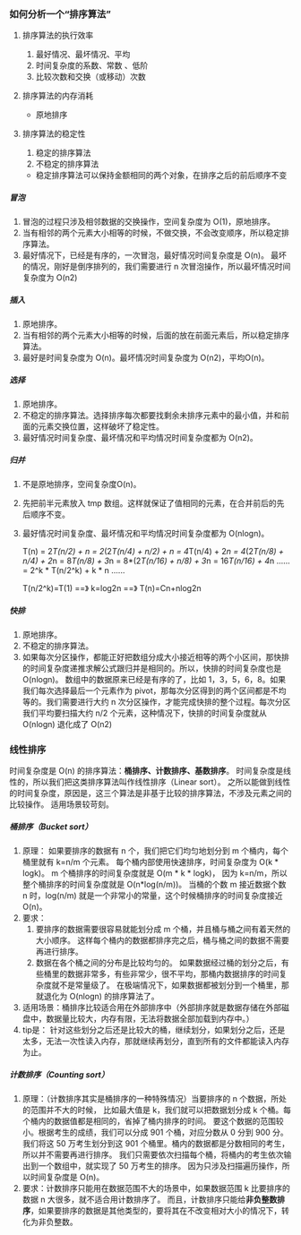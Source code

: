 ### 如何分析一个“排序算法”
1. 排序算法的执行效率
    1. 最好情况、最坏情况、平均
    2. 时间复杂度的系数、常数 、低阶
    3. 比较次数和交换（或移动）次数
2. 排序算法的内存消耗
    - 原地排序

3. 排序算法的稳定性
    1. 稳定的排序算法
    2. 不稳定的排序算法
    - 稳定排序算法可以保持金额相同的两个对象，在排序之后的前后顺序不变

##### 冒泡
1. 冒泡的过程只涉及相邻数据的交换操作，空间复杂度为 O(1)，原地排序。
2. 当有相邻的两个元素大小相等的时候，不做交换，不会改变顺序，所以稳定排序算法。
3. 最好情况下，已经是有序的，一次冒泡，最好情况时间复杂度是 O(n)。
最坏的情况，刚好是倒序排列的，我们需要进行 n 次冒泡操作，所以最坏情况时间复杂度为 O(n2)

##### 插入
1. 原地排序。
2. 当有相邻的两个元素大小相等的时候，后面的放在前面元素后，所以稳定排序算法。
3. 最好是时间复杂度为 O(n)。最坏情况时间复杂度为 O(n2)，平均O(n)。

##### 选择
1. 原地排序。
2. 不稳定的排序算法。选择排序每次都要找剩余未排序元素中的最小值，并和前面的元素交换位置，这样破坏了稳定性。
3. 最好情况时间复杂度、最坏情况和平均情况时间复杂度都为 O(n2)。

##### 归并
1. 不是原地排序，空间复杂度O(n)。
2. 先把前半元素放入 tmp 数组。这样就保证了值相同的元素，在合并前后的先后顺序不变。
3. 最好情况时间复杂度、最坏情况和平均情况时间复杂度都为 O(nlogn)。

    T(n) = 2*T(n/2) + n
         = 2*(2*T(n/4) + n/2) + n = 4*T(n/4) + 2*n
         = 4*(2*T(n/8) + n/4) + 2*n = 8*T(n/8) + 3*n
         = 8*(2*T(n/16) + n/8) + 3*n = 16*T(n/16) + 4*n
         ......
         = 2^k * T(n/2^k) + k * n
         ......

     T(n/2^k)=T(1)  ==》 k=log2n ==》 T(n)=Cn+nlog2n

##### 快排
1. 原地排序。
2. 不稳定的排序算法。
3. 如果每次分区操作，都能正好把数组分成大小接近相等的两个小区间，那快排的时间复杂度递推求解公式跟归并是相同的。所以，快排的时间复杂度也是 O(nlogn)。
数组中的数据原来已经是有序的了，比如 1，3，5，6，8。如果我们每次选择最后一个元素作为 pivot，那每次分区得到的两个区间都是不均等的。我们需要进行大约 n 次分区操作，才能完成快排的整个过程。每次分区我们平均要扫描大约 n/2 个元素，这种情况下，快排的时间复杂度就从 O(nlogn) 退化成了 O(n2)

### 线性排序
时间复杂度是 O(n) 的排序算法：**桶排序、计数排序、基数排序**。
时间复杂度是线性的，所以我们把这类排序算法叫作线性排序（Linear sort）。
之所以能做到线性的时间复杂度，原因是，这三个算法是非基于比较的排序算法，不涉及元素之间的比较操作。
适用场景较苛刻。
##### 桶排序（Bucket sort）
1. 原理：
如果要排序的数据有 n 个，我们把它们均匀地划分到 m 个桶内，每个桶里就有 k=n/m 个元素。
每个桶内部使用快速排序，时间复杂度为 O(k * logk)。
m 个桶排序的时间复杂度就是 O(m * k * logk)，
因为 k=n/m，所以整个桶排序的时间复杂度就是 O(n*log(n/m))。
当桶的个数 m 接近数据个数 n 时，log(n/m) 就是一个非常小的常量，这个时候桶排序的时间复杂度接近 O(n)。
2. 要求：
    1. 要排序的数据需要很容易就能划分成 m 个桶，并且桶与桶之间有着天然的大小顺序。
    这样每个桶内的数据都排序完之后，桶与桶之间的数据不需要再进行排序。
    2. 数据在各个桶之间的分布是比较均匀的。
    如果数据经过桶的划分之后，有些桶里的数据非常多，有些非常少，很不平均，那桶内数据排序的时间复杂度就不是常量级了。
    在极端情况下，如果数据都被划分到一个桶里，那就退化为 O(nlogn) 的排序算法了。
3. 适用场景：桶排序比较适合用在外部排序中（外部排序就是数据存储在外部磁盘中，数据量比较大，内存有限，无法将数据全部加载到内存中。）
4. tip是： 针对这些划分之后还是比较大的桶，继续划分，如果划分之后，还是太多，无法一次性读入内存，那就继续再划分，直到所有的文件都能读入内存为止。

##### 计数排序（Counting sort）
1. 原理：（计数排序其实是桶排序的一种特殊情况）当要排序的 n 个数据，所处的范围并不大的时候，
比如最大值是 k，我们就可以把数据划分成 k 个桶。每个桶内的数据值都是相同的，省掉了桶内排序的时间。
要这个数据的范围较小。根据考生的成绩，我们可以分成 901 个桶，对应分数从 0 分到 900 分。
我们将这 50 万考生划分到这 901 个桶里。桶内的数据都是分数相同的考生，所以并不需要再进行排序。
我们只需要依次扫描每个桶，将桶内的考生依次输出到一个数组中，就实现了 50 万考生的排序。
因为只涉及扫描遍历操作，所以时间复杂度是 O(n)。
2. 要求：计数排序只能用在数据范围不大的场景中，如果数据范围 k 比要排序的数据 n 大很多，就不适合用计数排序了。
    而且，计数排序只能给**非负整数排序**，如果要排序的数据是其他类型的，要将其在不改变相对大小的情况下，转化为非负整数。

